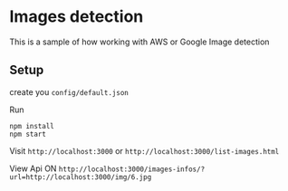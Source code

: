 # Images detection

This is a sample of how working with AWS or Google Image detection


## Setup

create you `config/default.json`

Run 

```
npm install
npm start
```

Visit `http://localhost:3000` or `http://localhost:3000/list-images.html`

View Api ON `http://localhost:3000/images-infos/?url=http://localhost:3000/img/6.jpg`


